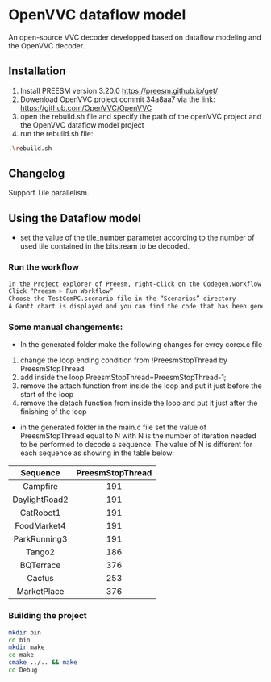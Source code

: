 # OpenVVC dataflow model
An open-source VVC decoder developped based on dataflow modeling and the OpenVVC decoder.  


## Installation  
1) Install PREESM version 3.20.0 https://preesm.github.io/get/  
2) Dowenload OpenVVC project commit 34a8aa7  via the link: https://github.com/OpenVVC/OpenVVC 
3) open the rebuild.sh file and specify the path of the openVVC project and the OpenVVC dataflow model project 
4) run the rebuild.sh file: 
```bash
.\rebuild.sh
```
## Changelog

Support Tile parallelism.

## Using the Dataflow model
- set the value of the tile_number parameter according to the number of used tile contained in the bitstream to be decoded.  
### Run the workflow
```bash
In the Project explorer of Preesm, right-click on the Codegen.workflow file in the “Workflows” directory
Click “Preesm > Run Workflow”
Choose the TestComPC.scenario file in the “Scenarios” directory
A Gantt chart is displayed and you can find the code that has been generated in “/Code/generated”.
```
### Some manual changements:
* In the generated folder make the following changes for evrey corex.c file  
1. change the loop ending condition from !PreesmStopThread by PreesmStopThread    
2. add inside the loop PreesmStopThread=PreesmStopThread-1;  
3. remove the attach function from inside the loop and put it just before the start of the loop    
4. remove the detach function from inside the loop and put it just after the finishing of the loop 
* in the generated folder in the main.c file set the value of PreesmStopThread equal to N with N is the number of iteration needed to be performed to decode a sequence. The value of N is different for each sequence as showing in the table below:     

| Sequence | PreesmStopThread |   
| :------: | :--: |   
| Campfire | 191 |      
| DaylightRoad2 | 191 |   
| CatRobot1 | 191 |    
| FoodMarket4 | 191 |    
| ParkRunning3 | 191 |    
| Tango2 | 186 |   
| BQTerrace | 376 |   
| Cactus | 253 |   
| MarketPlace| 376 |     
### Building the project  
```bash
mkdir bin  
cd bin  
mkdir make  
cd make  
cmake ../.. && make  
cd Debug 
``` 



